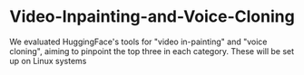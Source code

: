 # Video-Inpainting-and-Voice-Cloning
We evaluated HuggingFace's tools for "video in-painting" and "voice cloning", aiming to pinpoint the top three in each category. These will be set up on Linux systems
